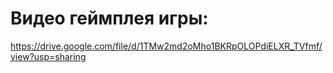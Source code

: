 # Видео геймплея игры:
https://drive.google.com/file/d/1TMw2md2oMho1BKRpOLOPdiELXR_TVfmf/view?usp=sharing
